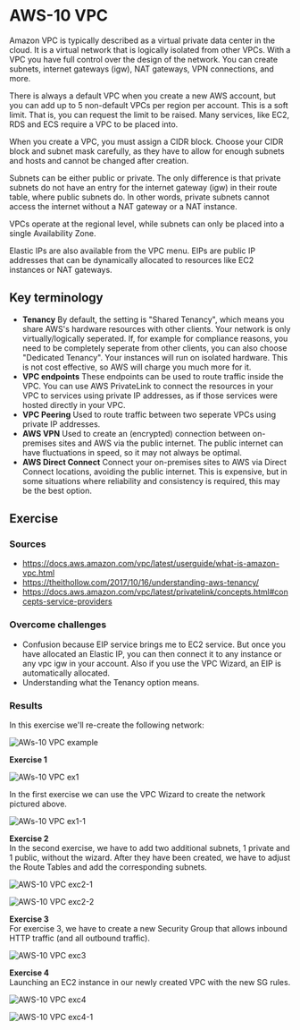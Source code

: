 # AWS-10 VPC
Amazon VPC is typically described as a virtual private data center in the cloud. It is a virtual network that is logically isolated from other VPCs. With a VPC you have full control over the design of the network. You can create subnets, internet gateways (igw), NAT gateways, VPN connections, and more.  
  
There is always a default VPC when you create a new AWS account, but you can add up to 5 non-default VPCs per region per account. This is a soft limit. That is, you can request the limit to be raised. Many services, like EC2, RDS and ECS require a VPC to be placed into.  
  
When you create a VPC, you must assign a CIDR block. Choose your CIDR block and subnet mask carefully, as they have to allow for enough subnets and hosts and cannot be changed after creation.  
  
Subnets can be either public or private. The only difference is that private subnets do not have an entry for the internet gateway (igw) in their route table, where public subnets do. In other words, private subnets cannot access the internet without a NAT gateway or a NAT instance.  
  
VPCs operate at the regional level, while subnets can only be placed into a single Availability Zone.  
  
Elastic IPs are also available from the VPC menu. EIPs are public IP addresses that can be dynamically allocated to resources like EC2 instances or NAT gateways.  
  
## Key terminology
- **Tenancy** By default, the setting is "Shared Tenancy", which means you share AWS's hardware resources with other clients. Your network is only virtually/logically seperated. If, for example for compliance reasons, you need to be completely seperate from other clients, you can also choose "Dedicated Tenancy". Your instances will run on isolated hardware. This is not cost effective, so AWS will charge you much more for it. 
- **VPC endpoints** These endpoints can be used to route traffic inside the VPC. You can use AWS PrivateLink to connect the resources in your VPC to services using private IP addresses, as if those services were hosted directly in your VPC.
- **VPC Peering** Used to route traffic between two seperate VPCs using private IP addresses.
- **AWS VPN** Used to create an (encrypted) connection between on-premises sites and AWS via the public internet. The public internet can have fluctuations in speed, so it may not always be optimal.
- **AWS Direct Connect** Connect your on-premises sites to AWS via Direct Connect locations, avoiding the public internet. This is expensive, but in some situations where reliability and consistency is required, this may be the best option.

## Exercise
### Sources
- https://docs.aws.amazon.com/vpc/latest/userguide/what-is-amazon-vpc.html
- https://theithollow.com/2017/10/16/understanding-aws-tenancy/
- https://docs.aws.amazon.com/vpc/latest/privatelink/concepts.html#concepts-service-providers

### Overcome challenges
- Confusion because EIP service brings me to EC2 service. But once you have allocated an Elastic IP, you can then connect it to any instance or any vpc igw in your account. Also if you use the VPC Wizard, an EIP is automatically allocated.
- Understanding what the Tenancy option means.
  
### Results
In this exercise we'll re-create the following network:  
  
![AWs-10 VPC example](../00_includes/CLOUD02/AWS-10_VPC_example.png)  
  
**Exercise 1**  
  
![AWs-10 VPC ex1](../00_includes/CLOUD02/AWS-10_VPC_exercise1.png)  
  
In the first exercise we can use the VPC Wizard to create the network pictured above.
  
![AWs-10 VPC ex1-1](../00_includes/CLOUD02/AWS-10_VPC_exercise1_1.png)   
  
**Exercise 2**  
In the second exercise, we have to add two additional subnets, 1 private and 1 public, without the wizard. After they have been created, we have to adjust the Route Tables and add the corresponding subnets.  
  
![AWS-10 VPC exc2-1](../00_includes/CLOUD02/AWS-10_VPC_exercise2_1.png)  
  
![AWS-10 VPC exc2-2](../00_includes/CLOUD02/AWS-10_VPC_exercise2_2.png)  
  
**Exercise 3**  
For exercise 3, we have to create a new Security Group that allows inbound HTTP traffic (and all outbound traffic).  
  
![AWS-10 VPC exc3](../00_includes/CLOUD02/AWS-10_VPC_exercise3.png)  
  
**Exercise 4**  
Launching an EC2 instance in our newly created VPC with the new SG rules.  
  
![AWS-10 VPC exc4](../00_includes/CLOUD02/AWS-10_VPC_exercise4.png)  
  
![AWS-10 VPC exc4-1](../00_includes/CLOUD02/AWS-10_VPC_exercise4_1.png)  
  
